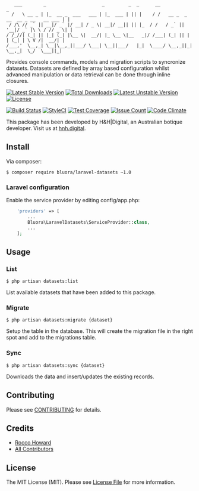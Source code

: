  ```
    ___        _                     _         _  _      __                                 _
   /   \ __ _ | |_  __ _  ___   ___ | |_  ___ | || |    / /   __ _  _ __  __ _ __   __ ___ | |
  / /\ // _` || __|/ _` |/ __| / _ \| __|/ __|| || |_  / /   / _` || '__|/ _` |\ \ / // _ \| |
 / /_//| (_| || |_| (_| |\__ \|  __/| |_ \__ \|__   _|/ /___| (_| || |  | (_| | \ V /|  __/| |
/___,'  \__,_| \__|\__,_||___/ \___| \__||___/   |_|  \____/ \__,_||_|   \__,_|  \_/  \___||_|
```

Provides console commands, models and migration scripts to syncronize datasets. Datasets are defined by array based configuration whilst advanced manipulation or data retrieval can be done through inline closures.

[![Latest Stable Version](https://poser.pugx.org/bluora/laravel-datasets/v/stable.svg)](https://packagist.org/packages/bluora/laravel-datasets) [![Total Downloads](https://poser.pugx.org/bluora/laravel-datasets/downloads.svg)](https://packagist.org/packages/bluora/laravel-datasets) [![Latest Unstable Version](https://poser.pugx.org/bluora/laravel-datasets/v/unstable.svg)](https://packagist.org/packages/bluora/laravel-datasets) [![License](https://poser.pugx.org/bluora/laravel-datasets/license.svg)](https://packagist.org/packages/bluora/laravel-datasets)

[![Build Status](https://travis-ci.org/bluora/laravel-datasets.svg?branch=master)](https://travis-ci.org/bluora/laravel-datasets) [![StyleCI](https://styleci.io/repos/77605381/shield?branch=master)](https://styleci.io/repos/77605381) [![Test Coverage](https://codeclimate.com/github/bluora/laravel-datasets/badges/coverage.svg)](https://codeclimate.com/github/bluora/laravel-datasets/coverage) [![Issue Count](https://codeclimate.com/github/bluora/laravel-datasets/badges/issue_count.svg)](https://codeclimate.com/github/bluora/laravel-datasets) [![Code Climate](https://codeclimate.com/github/bluora/laravel-datasets/badges/gpa.svg)](https://codeclimate.com/github/bluora/laravel-datasets) 

This package has been developed by H&H|Digital, an Australian botique developer. Visit us at [hnh.digital](http://hnh.digital).

## Install

Via composer:

`$ composer require bluora/laravel-datasets ~1.0`

### Laravel configuration

Enable the service provider by editing config/app.php:

```php
    'providers' => [
        ...
        Bluora\LaravelDatasets\ServiceProvider::class,
        ...
    ];
```

## Usage


### List

`$ php artisan datasets:list`

List available datasets that have been added to this package.

### Migrate

`$ php artisan datasets:migrate {dataset}`

Setup the table in the database. This will create the migration file in the right spot and add to the migrations table.

### Sync

`$ php artisan datasets:sync {dataset}`

Downloads the data and insert/updates the existing records.

## Contributing

Please see [CONTRIBUTING](https://github.com/bluora/laravel-datasets/blob/master/CONTRIBUTING.md) for details.

## Credits

* [Rocco Howard](https://github.com/therocis)
* [All Contributors](https://github.com/bluora/laravel-datasets/contributors)

## License

The MIT License (MIT). Please see [License File](https://github.com/bluora/laravel-datasets/blob/master/LICENSE) for more information.
